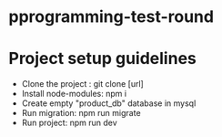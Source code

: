 # pprogramming-test-round


# Project setup guidelines #
- Clone the project : git clone [url]
- Install node-modules: npm i
- Create empty "product_db" database in mysql 
- Run migration: npm run migrate
- Run project: npm run dev
